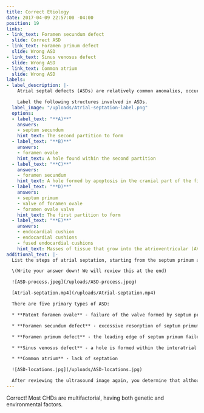 ```yaml
---
title: Correct Etiology
date: 2017-04-09 22:57:00 -04:00
position: 19
links:
- link_text: Foramen secundum defect
  slide: Correct ASD
- link_text: Foramen primum defect
  slide: Wrong ASD
- link_text: Sinus venosus defect
  slide: Wrong ASD
- link_text: Common atrium
  slide: Wrong ASD
labels:
- label_description: |-
    Atrial septal defects (ASDs) are relatively common anomalies, occurring in approximately 10% of cardiac defects.

    Label the following structures involved in ASDs.
  label_image: "/uploads/Atrial-septation-label.png"
  options:
  - label_text: "**A)**"
    answers:
    - septum secundum
    hint_text: The second partition to form
  - label_text: "**B)**"
    answers:
    - foramen ovale
    hint_text: A hole found within the second partition
  - label_text: "**C)**"
    answers:
    - foramen secundum
    hint_text: A hole formed by apoptosis in the cranial part of the first partition
  - label_text: "**D)**"
    answers:
    - septum primum
    - valve of foramen ovale
    - foramen ovale valve
    hint_text: The first partition to form
  - label_text: "**E)**"
    answers:
    - endocardial cushion
    - endocardial cushions
    - fused endocardial cushions
    hint_text: Masses of tissue that grow into the atrioventricular (AV) canal
additional_text: |-
  List the steps of atrial septation, starting from the septum primum and ending with foramen ovale.

  \(Write your answer down! We will review this at the end)

  ![ASD-process.jpeg](/uploads/ASD-process.jpeg)

  [Atrial-septation.mp4](/uploads/Atrial-septation.mp4)

  There are five primary types of ASD:

  * **Patent foramen ovale** - failure of the valve formed by septum primum to completely fuse with the septum secundum after birth (or hypoplastic growth of the septum secundum leaves a foramen ovale too large to be covered by the normal-sized valve)

  * **Foramen secundum defect** - excessive resorption of septum primum when forming the foramen secundum may leave an inadequate valve to cover foramen ovale; defect is centrally-located within the interatrial septum

  * **Foramen primum defect** - the leading edge of septum primum failed to fuse with the endocardial cushions; defect is located low in the interatrial septum

  * **Sinus venosus defect** - a hole is formed within the interatrial septum cranial to foramen ovale caused by abnormal incorporation of the right horn of sinus venosus; defect is located cranial to foramen ovale

  * **Common atrium** - lack of septation

  ![ASD-locations.jpg](/uploads/ASD-locations.jpg)

  After reviewing the ultrasound image again, you determine that although a septum has formed, a  defect has developed in the middle of the interatrial septum. Which type of ASD do you suspect?
---
```


Correct! Most CHDs are multifactorial, having both genetic and environmental factors.